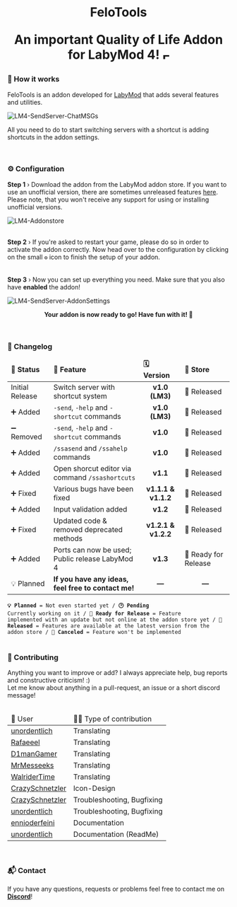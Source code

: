 <h1 align="center">FeloTools
<p align="center">An important Quality of Life Addon for LabyMod 4! <img src="https://em-content.zobj.net/thumbs/160/twitter/322/fire_1f525.png" width="15" alt="Fire emoji"></p>

<h3>🤖 How it works</h3>
<p>FeloTools is an addon developed for <a href="https://labymod.net/">LabyMod</a> that adds several features and utilities.</p>

![LM4-SendServer-ChatMSGs](https://user-images.githubusercontent.com/63593457/189342973-e7cc6672-7f31-44e2-81a6-b2a68078ae7d.png)


<p>All you need to do to start switching servers with a shortcut is adding shortcuts in the addon settings.</p>
<br>
<h3>⚙️ Configuration</h3>
<b>Step 1</b> › Download the addon from the LabyMod addon store. If you want to use an unofficial version, there are sometimes unreleased features <a href="https://github.com/DoJapHD/sendtoserver-addon/releases">here</a>. Please note, that you won't receive any support for using or installing unofficial versions.

![LM4-Addonstore](https://user-images.githubusercontent.com/63593457/217375974-e3ec2756-4573-4e3a-9f92-7206fecd3f00.png)


<br>
<b>Step 2</b> › If you're asked to restart your game, please do so in order to activate the addon correctly. Now head over to the configuration by clicking on the small <code>⚙️</code> icon to finish the setup of your addon.
<br>
<br>


<br>
<b>Step 3</b> › Now you can set up everything you need. Make sure that you also have <b>enabled</b> the addon!
<br>

![LM4-SendServer-AddonSettings](https://user-images.githubusercontent.com/63593457/189341884-70313e18-14bd-4609-9d0c-3c3ab9186d3b.png)
<br>


<p align="center"><b>Your addon is now ready to go! Have fun with it! 🐶</b></p>

<br>
<h3>🚧 Changelog</h3>
<table>
    <thead>
        <tr>
            <td><b>📑 Status</b></td>            
            <td><b>🎉 Feature</b></td>
            <td><b>🗓️ Version</b></td>
            <td><b>🏁 Store</b></td>
        </tr>
    </thead>
    <tbody>
        <tr>
            <td>Initial Release</td>            
            <td>Switch server with shortcut system</td>
            <td align="center"><b>v1.0 (LM3)</b></td>
            <td>💖 Released</td>
        </tr>
        <tr>
            <td>➕ Added</td>
            <td><code>-send</code>, <code>-help</code> and <code>-shortcut</code> commands</td>
            <td align="center"><b>v1.0 (LM3)</b></td>
            <td>💖 Released</td>
        </tr>
        <tr>
            <td>➖ Removed</td>
            <td><code>-send</code>, <code>-help</code> and <code>-shortcut</code> commands</td>
            <td align="center"><b>v1.0</b></td>
            <td>💖 Released</td>
        </tr>
        <tr>
            <td>➕ Added</td>
            <td><code>/ssasend</code> and <code>/ssahelp</code> commands</td>
            <td align="center"><b>v1.0</b></td>
            <td>💖 Released</td>
        </tr>
        <tr>
            <td>➕ Added</td>            
            <td>Open shorcut editor via command <code>/ssashortcuts</code></td>
            <td align="center"><b>v1.1</b></td>
            <td>💖 Released</td>
        </tr>
        <tr>
            <td>➕ Fixed</td>
            <td>Various bugs have been fixed</td>
            <td align="center"><b>v1.1.1 & v1.1.2</b></td>
            <td>💖 Released</td>
        </tr>
        <tr>
            <td>➕ Added</td>
            <td>Input validation added</td>
            <td align="center"><b>v1.2</b></td>
            <td>💖 Released</td>
        </tr>
        <tr>
            <td>➕ Fixed</td>
            <td>Updated code & removed deprecated methods</td>
            <td align="center"><b>v1.2.1 & v1.2.2</b></td>
            <td>💖 Released</td>
        </tr>
        <tr>
            <td>➕ Added</td>
            <td>Ports can now be used; Public release LabyMod 4</td>
            <td align="center"><b>v1.3</b></td>
            <td>🎉 Ready for Release</td>
        </tr>
        <tr>
            <td>💡 Planned</td>            
            <td><b>If you have any ideas, feel free to contact me! </b></td>
            <td align="center"><b>—</b></td>
            <td align="center"><b>—</b></td>
        </tr>
    </tbody>
</table>

<code><b>💡 Planned</b> = Not even started yet / <b>🕑 Pending</b> Currently working on it / <b>🎉
Ready for Release</b> = Feature implemented with an update but not online at the addon store yet /
💖 <b>Released</b> = Features are available at the latest version from the addon store / <b>🛑
Canceled</b> = Feature won't be implemented</code>
<br>
<br>
<h3>🤝 Contributing</h3>
Anything you want to improve or add? I always appreciate help, bug reports and constructive
criticism! :)
<br>Let me know about anything in a pull-request, an issue or a short discord message!
<br>
<br>
<table>
    <thead>
        <td>🦖 User</td>
        <td>🐱‍💻 Type of contribution</td>
    </thead>
    <tbody>
        <tr>
            <td><a href="https://laby.net/@7d34b8db-5405-4a51-8ce7-877d56a6bdb9">unordentlich</a></td>
            <td>Translating</td>
        </tr>
        <tr>
            <td><a href="https://laby.net/@14e39278-0a87-49ea-908d-2b4ba83668fc">Rafaeeel</a></td>
            <td>Translating</td>
        </tr>
        <tr>
            <td><a href="https://laby.net/@73fed119-1912-4c72-bb39-4dbb109fce3e">D1manGamer</a></td>
            <td>Translating</td>
        </tr>
        <tr>
            <td><a href="https://laby.net/@2d5f3be8-6635-4c9a-a2ac-01db6ffd4344">MrMesseeks</a></td>
            <td>Translating</td>
        </tr>
        <tr>
            <td><a href="https://laby.net/@a3d27869-a942-4ffd-a2a2-0523426f59d2">WalriderTime</a></td>
            <td>Translating</td>
        </tr>
        <tr>
            <td><a href="https://laby.net/@26d45041-3742-41f5-85ca-24ec4387347c">CrazySchnetzler</a></td>
            <td>Icon-Design</td>
        </tr>
        <tr>
            <td><a href="https://laby.net/@26d45041-3742-41f5-85ca-24ec4387347c">CrazySchnetzler</a></td>
            <td>Troubleshooting, Bugfixing</td>
        </tr>
        <tr>
            <td><a href="https://laby.net/@7d34b8db-5405-4a51-8ce7-877d56a6bdb9">unordentlich</a></td>
            <td>Troubleshooting, Bugfixing</td>
        </tr>
        <tr>
            <td><a href="https://laby.net/@753edb9b-2483-475e-a4f2-3fb2496b9f28">ennioderfeini</a></td>
            <td>Documentation</td>
        </tr>
        <tr>
            <td><a href="https://laby.net/@7d34b8db-5405-4a51-8ce7-877d56a6bdb9">unordentlich</a></td>
            <td>Documentation (ReadMe)</td>
        </tr>
</table>
<br>
<h3>📬 Contact</h3>
If you have any questions, requests or problems feel free to contact me on <a href="https://discord.com/users/364066630721994753"><b>Discord</b></a>!
